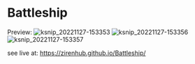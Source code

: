 # Battleship

Preview:
![ksnip_20221127-153353](https://user-images.githubusercontent.com/85786109/204138171-f0de2254-c438-4ac4-8ef3-3130a7629e72.png)
![ksnip_20221127-153356](https://user-images.githubusercontent.com/85786109/204138174-5db7c17f-4343-404c-b6a4-99c455ce826e.png)
![ksnip_20221127-153357](https://user-images.githubusercontent.com/85786109/204138179-ce909523-643b-47d0-bb3c-2b251e83879c.png)


see live at: https://zirenhub.github.io/Battleship/
